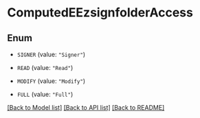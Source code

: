 # ComputedEEzsignfolderAccess

## Enum


* `SIGNER` (value: `"Signer"`)

* `READ` (value: `"Read"`)

* `MODIFY` (value: `"Modify"`)

* `FULL` (value: `"Full"`)


[[Back to Model list]](../README.md#documentation-for-models) [[Back to API list]](../README.md#documentation-for-api-endpoints) [[Back to README]](../README.md)


